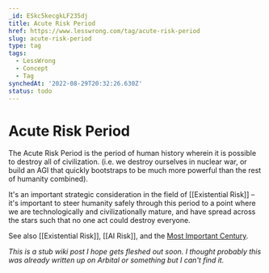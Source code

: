 ```yaml
---
_id: ESkc5kecgkLF235dj
title: Acute Risk Period
href: https://www.lesswrong.com/tag/acute-risk-period
slug: acute-risk-period
type: tag
tags:
  - LessWrong
  - Concept
  - Tag
synchedAt: '2022-08-29T20:32:26.630Z'
status: todo
---
```


# Acute Risk Period

The Acute Risk Period is the period of human history wherein it is possible to destroy all of civilization. (i.e. we destroy ourselves in nuclear war, or build an AGI that quickly bootstraps to be much more powerful than the rest of humanity combined).

It's an important strategic consideration in the field of [[Existential Risk]] – it's important to steer humanity safely through this period to a point where we are technologically and civilizationally mature, and have spread across the stars such that no one act could destroy everyone.

See also [[Existential Risk]], [[AI Risk]], and the [Most Important Century](https://www.lesswrong.com/sequences/yYxggfHYRrqnJXuRx).

*This is a stub wiki post I hope gets fleshed out soon. I thought probably this was already written up on Arbital or something but I can't find it.*
